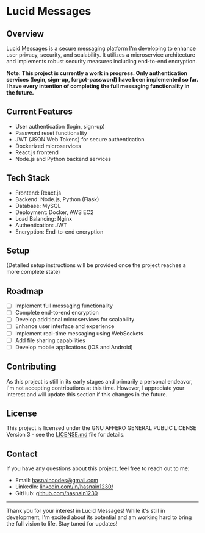 # Lucid Messages

## Overview

Lucid Messages is a secure messaging platform I'm developing to enhance user privacy, security, and scalability. It utilizes a microservice architecture and implements robust security measures including end-to-end encryption.

**Note: This project is currently a work in progress. Only authentication services (login, sign-up, forgot-password) have been implemented so far. I have every intention of completing the full messaging functionality in the future.**

## Current Features

- User authentication (login, sign-up)
- Password reset functionality
- JWT (JSON Web Tokens) for secure authentication
- Dockerized microservices
- React.js frontend
- Node.js and Python backend services

## Tech Stack

- Frontend: React.js
- Backend: Node.js, Python (Flask)
- Database: MySQL
- Deployment: Docker, AWS EC2
- Load Balancing: Nginx
- Authentication: JWT
- Encryption: End-to-end encryption

## Setup

(Detailed setup instructions will be provided once the project reaches a more complete state)

## Roadmap

- [ ] Implement full messaging functionality
- [ ] Complete end-to-end encryption
- [ ] Develop additional microservices for scalability
- [ ] Enhance user interface and experience
- [ ] Implement real-time messaging using WebSockets
- [ ] Add file sharing capabilities
- [ ] Develop mobile applications (iOS and Android)

## Contributing

As this project is still in its early stages and primarily a personal endeavor, I'm not accepting contributions at this time. However, I appreciate your interest and will update this section if this changes in the future.

## License

This project is licensed under the GNU AFFERO GENERAL PUBLIC LICENSE Version 3 - see the [LICENSE.md](LICENSE) file for details.

## Contact

If you have any questions about this project, feel free to reach out to me:

- Email: hasnaincodes@gmail.com
- LinkedIn: [linkedin.com/in/hasnain1230/](https://linkedin.com/in/hasnain1230/)
- GitHub: [github.com/hasnain1230](https://github.com/hasnain1230)

---

Thank you for your interest in Lucid Messages! While it's still in development, I'm excited about its potential and am working hard to bring the full vision to life. Stay tuned for updates!
